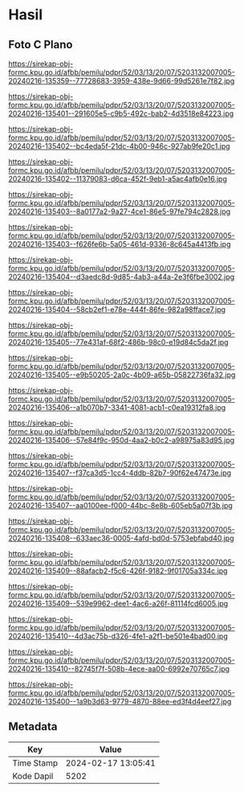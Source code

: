 # Hasil

## Foto C Plano

https://sirekap-obj-formc.kpu.go.id/afbb/pemilu/pdpr/52/03/13/20/07/5203132007005-20240216-135359--77728683-3959-438e-9d66-99d5261e7f82.jpg

https://sirekap-obj-formc.kpu.go.id/afbb/pemilu/pdpr/52/03/13/20/07/5203132007005-20240216-135401--291605e5-c9b5-492c-bab2-4d3518e84223.jpg

https://sirekap-obj-formc.kpu.go.id/afbb/pemilu/pdpr/52/03/13/20/07/5203132007005-20240216-135402--bc4eda5f-21dc-4b00-946c-927ab9fe20c1.jpg

https://sirekap-obj-formc.kpu.go.id/afbb/pemilu/pdpr/52/03/13/20/07/5203132007005-20240216-135402--11379083-d6ca-452f-9eb1-a5ac4afb0e16.jpg

https://sirekap-obj-formc.kpu.go.id/afbb/pemilu/pdpr/52/03/13/20/07/5203132007005-20240216-135403--8a0177a2-9a27-4ce1-86e5-97fe794c2828.jpg

https://sirekap-obj-formc.kpu.go.id/afbb/pemilu/pdpr/52/03/13/20/07/5203132007005-20240216-135403--f626fe6b-5a05-461d-9336-8c645a4413fb.jpg

https://sirekap-obj-formc.kpu.go.id/afbb/pemilu/pdpr/52/03/13/20/07/5203132007005-20240216-135404--d3aedc8d-9d85-4ab3-a44a-2e3f6fbe3002.jpg

https://sirekap-obj-formc.kpu.go.id/afbb/pemilu/pdpr/52/03/13/20/07/5203132007005-20240216-135404--58cb2ef1-e78e-444f-86fe-982a98fface7.jpg

https://sirekap-obj-formc.kpu.go.id/afbb/pemilu/pdpr/52/03/13/20/07/5203132007005-20240216-135405--77e431af-68f2-486b-98c0-e19d84c5da2f.jpg

https://sirekap-obj-formc.kpu.go.id/afbb/pemilu/pdpr/52/03/13/20/07/5203132007005-20240216-135405--e9b50205-2a0c-4b09-a65b-05822736fa32.jpg

https://sirekap-obj-formc.kpu.go.id/afbb/pemilu/pdpr/52/03/13/20/07/5203132007005-20240216-135406--a1b070b7-3341-4081-acb1-c0ea19312fa8.jpg

https://sirekap-obj-formc.kpu.go.id/afbb/pemilu/pdpr/52/03/13/20/07/5203132007005-20240216-135406--57e84f9c-950d-4aa2-b0c2-a98975a83d95.jpg

https://sirekap-obj-formc.kpu.go.id/afbb/pemilu/pdpr/52/03/13/20/07/5203132007005-20240216-135407--f37ca3d5-1cc4-4ddb-82b7-90f62e47473e.jpg

https://sirekap-obj-formc.kpu.go.id/afbb/pemilu/pdpr/52/03/13/20/07/5203132007005-20240216-135407--aa0100ee-f000-44bc-8e8b-605eb5a07f3b.jpg

https://sirekap-obj-formc.kpu.go.id/afbb/pemilu/pdpr/52/03/13/20/07/5203132007005-20240216-135408--633aec36-0005-4afd-bd0d-5753ebfabd40.jpg

https://sirekap-obj-formc.kpu.go.id/afbb/pemilu/pdpr/52/03/13/20/07/5203132007005-20240216-135409--88afacb2-f5c6-426f-9182-9f01705a334c.jpg

https://sirekap-obj-formc.kpu.go.id/afbb/pemilu/pdpr/52/03/13/20/07/5203132007005-20240216-135409--539e9962-dee1-4ac6-a26f-81114fcd6005.jpg

https://sirekap-obj-formc.kpu.go.id/afbb/pemilu/pdpr/52/03/13/20/07/5203132007005-20240216-135410--4d3ac75b-d326-4fe1-a2f1-be501e4bad00.jpg

https://sirekap-obj-formc.kpu.go.id/afbb/pemilu/pdpr/52/03/13/20/07/5203132007005-20240216-135410--82745f7f-508b-4ece-aa00-6992e70765c7.jpg

https://sirekap-obj-formc.kpu.go.id/afbb/pemilu/pdpr/52/03/13/20/07/5203132007005-20240216-135400--1a9b3d63-9779-4870-88ee-ed3f4d4eef27.jpg


## Metadata

| Key        | Value               |
| ---------- | ------------------- |
| Time Stamp | 2024-02-17 13:05:41 |
| Kode Dapil | 5202                |



